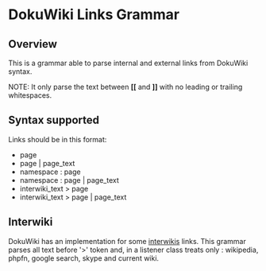 # DokuWiki Links Grammar

## Overview
This is a grammar able to parse internal and external links from DokuWiki syntax.

NOTE: It only parse the text between **[[** and **]]** with no leading or trailing whitespaces.

## Syntax supported
Links should be in this format:
* page
* page | page_text
* namespace : page
* namespace : page | page_text
* interwiki_text > page
* interwiki_text > page | page_text

## Interwiki
DokuWiki has an implementation for some [interwikis](https://www.dokuwiki.org/Interwiki) links.
This grammar parses all text before '>' token and, in a listener class treats only : wikipedia, phpfn, google search, skype and current wiki.
